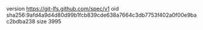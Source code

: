 version https://git-lfs.github.com/spec/v1
oid sha256:9afd4a9d4d80d99b1fcb839cde638a7664c3db7753f402a0f00e9bac2bdba238
size 3995
